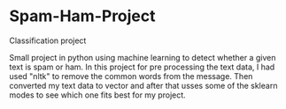 # Spam-Ham-Project
Classification project 

Small project in python using machine learning to detect whether a given text is spam or ham.
In this project for pre processing the text data, I had used "nltk" to remove the common words from the message.
Then converted my text data to vector and after that usses some of the sklearn modes to see which one fits best for my project.
